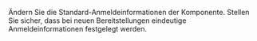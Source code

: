 Ändern Sie die Standard-Anmeldeinformationen der Komponente.
Stellen Sie sicher, dass bei neuen Bereitstellungen eindeutige Anmeldeinformationen festgelegt werden.